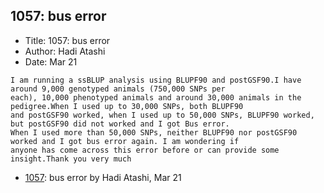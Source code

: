 ## 1057: bus error

- Title: 1057: bus error
- Author: Hadi Atashi
- Date: Mar 21
```
I am running a ssBLUP analysis using BLUPF90 and postGSF90.I have around 9,000 genotyped animals (750,000 SNPs per
each), 10,000 phenotyped animals and around 30,000 animals in the pedigree.When I used up to 30,000 SNPs, both BLUPF90
and postGSF90 worked, when I used up to 50,000 SNPs, BLUPF90 worked, but postGSF90 did not worked and I got Bus error.
When I used more than 50,000 SNPs, neither BLUPF90 nor postGSF90 worked and I got bus error again. I am wondering if
anyone has come across this error before or can provide some insight.Thank you very much
```

- [1057](1057.md): bus error by Hadi Atashi, Mar 21
